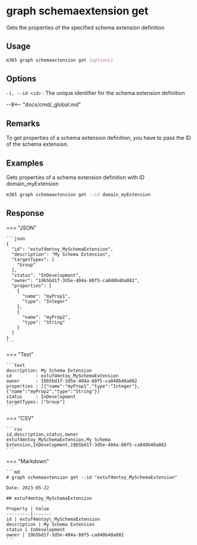 # graph schemaextension get

Gets the properties of the specified schema extension definition

## Usage

```sh
m365 graph schemaextension get [options]
```

## Options

`-i, --id <id>`
: The unique identifier for the schema extension definition

--8<-- "docs/cmd/_global.md"

## Remarks

To get properties of a schema extension definition, you have to pass the ID of the schema
extension.

## Examples

Gets properties of a schema extension definition with ID domain_myExtension

```sh
m365 graph schemaextension get --id domain_myExtension 
```

## Response

=== "JSON"

    ```json
    {
      "id": "extuf4mntoy_MySchemaExtension",
      "description": "My Schema Extension",
      "targetTypes": [
        "Group"
      ],
      "status": "InDevelopment",
      "owner": "19b5bd1f-3d5e-404a-80f5-ca840b40a082",
      "properties": [
        {
          "name": "myProp1",
          "type": "Integer"
        },
        {
          "name": "myProp2",
          "type": "String"
        }
      ]
    }
    ```

=== "Text"

    ```text
    description: My Schema Extension
    id         : extuf4mntoy_MySchemaExtension
    owner      : 19b5bd1f-3d5e-404a-80f5-ca840b40a082
    properties : [{"name":"myProp1","type":"Integer"},{"name":"myProp2","type":"String"}]
    status     : InDevelopment
    targetTypes: ["Group"]
    ```

=== "CSV"

    ```csv
    id,description,status,owner
    extuf4mntoy_MySchemaExtension,My Schema Extension,InDevelopment,19b5bd1f-3d5e-404a-80f5-ca840b40a082
    ```

=== "Markdown"

    ```md
    # graph schemaextension get --id "extuf4mntoy_MySchemaExtension"

    Date: 2023-05-22

    ## extuf4mntoy_MySchemaExtension

    Property | Value
    ---------|-------
    id | extuf4mntoy\_MySchemaExtension
    description | My Schema Extension
    status | InDevelopment
    owner | 19b5bd1f-3d5e-404a-80f5-ca840b40a082
    ```
